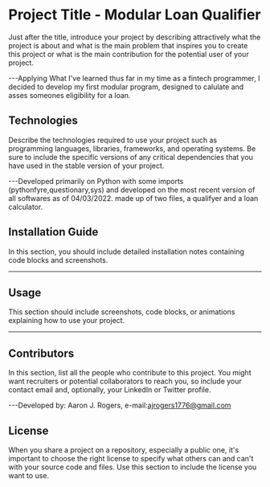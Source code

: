 # Project Title - Modular Loan Qualifier

Just after the title, introduce your project by describing attractively what the project is about and what is the main problem that inspires you to create this project or what is the main contribution for the potential user of your project.

---Applying What I've learned thus far in my time as a fintech programmer, I decided to develop my first modular program, designed to calulate and asses someones eligibility for a loan.

## Technologies

Describe the technologies required to use your project such as programming languages, libraries, frameworks, and operating systems. Be sure to include the specific versions of any critical dependencies that you have used in the stable version of your project.

---Developed primarily on Python with some imports (pythonfyre,questionary,sys) and developed on the most recent version of all softwares as of 04/03/2022. made up of two files, a qualifyer and a loan calculator.

## Installation Guide

In this section, you should include detailed installation notes containing code blocks and screenshots.

---

## Usage

This section should include screenshots, code blocks, or animations explaining how to use your project.

---

## Contributors

In this section, list all the people who contribute to this project. You might want recruiters or potential collaborators to reach you, so include your contact email and, optionally, your LinkedIn or Twitter profile.

---Developed by: Aaron J. Rogers, e-mail:ajrogers1776@gmail.com

## License

When you share a project on a repository, especially a public one, it's important to choose the right license to specify what others can and can't with your source code and files. Use this section to include the license you want to use.
